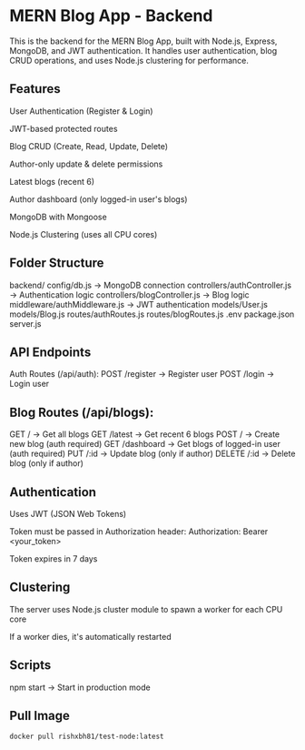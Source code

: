 # MERN Blog App - Backend
This is the backend for the MERN Blog App, built with Node.js, Express, MongoDB, and JWT authentication.
It handles user authentication, blog CRUD operations, and uses Node.js clustering for performance.

## Features
User Authentication (Register & Login)

JWT-based protected routes

Blog CRUD (Create, Read, Update, Delete)

Author-only update & delete permissions

Latest blogs (recent 6)

Author dashboard (only logged-in user's blogs)

MongoDB with Mongoose

Node.js Clustering (uses all CPU cores)

## Folder Structure
backend/
config/db.js -> MongoDB connection
controllers/authController.js -> Authentication logic
controllers/blogController.js -> Blog logic
middleware/authMiddleware.js -> JWT authentication
models/User.js
models/Blog.js
routes/authRoutes.js
routes/blogRoutes.js
.env
package.json
server.js

## API Endpoints
Auth Routes (/api/auth):
POST /register -> Register user
POST /login -> Login user

## Blog Routes (/api/blogs):
GET / -> Get all blogs
GET /latest -> Get recent 6 blogs
POST / -> Create new blog (auth required)
GET /dashboard -> Get blogs of logged-in user (auth required)
PUT /:id -> Update blog (only if author)
DELETE /:id -> Delete blog (only if author)

## Authentication
Uses JWT (JSON Web Tokens)

Token must be passed in Authorization header:
Authorization: Bearer <your_token>

Token expires in 7 days

## Clustering
The server uses Node.js cluster module to spawn a worker for each CPU core

If a worker dies, it's automatically restarted

## Scripts

npm start -> Start in production mode

## Pull Image
```bash
docker pull rishxbh81/test-node:latest
```

